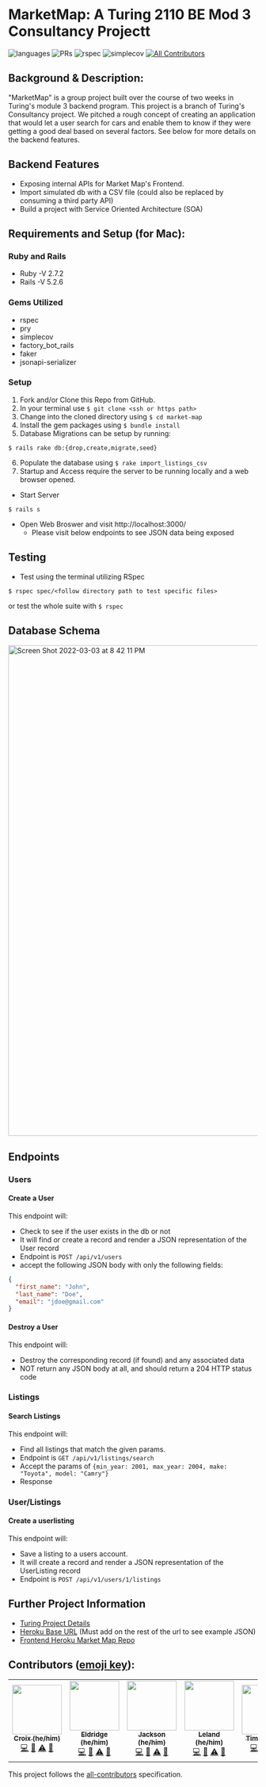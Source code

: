 # MarketMap: A Turing 2110 BE Mod 3 Consultancy Projectt

![languages](https://img.shields.io/github/languages/top/Turing-MarketMap/market-map?color=red)
![PRs](https://img.shields.io/github/issues-pr-closed/Turing-MarketMap/market-map)
![rspec](https://img.shields.io/gem/v/rspec?color=blue&label=rspec)
![simplecov](https://img.shields.io/gem/v/simplecov?color=blue&label=simplecov) <!-- ALL-CONTRIBUTORS-BADGE:START - Do not remove or modify this section -->
[![All Contributors](https://img.shields.io/badge/contributors-6-orange.svg?style=flat)](#contributors-)
<!-- ALL-CONTRIBUTORS-BADGE:END -->


## Background & Description:

"MarketMap" is a group project built over the course of two weeks in Turing's module 3 backend program. This project is a branch of Turing's Consultancy project. We pitched a rough concept of creating an application that would let a user search for cars and enable them to know if they were getting a good deal based on several factors. See below for more details on the backend features.

## Backend Features
- Exposing internal APIs for Market Map's Frontend.
- Import simulated db with a CSV file (could also be replaced by consuming a third party API)
- Build a project with Service Oriented Architecture (SOA)

## Requirements and Setup (for Mac):
### Ruby and Rails
- Ruby -V 2.7.2
- Rails -V 5.2.6

### Gems Utilized
- rspec
- pry
- simplecov
- factory_bot_rails
- faker
- jsonapi-serializer

### Setup
1. Fork and/or Clone this Repo from GitHub.
2. In your terminal use `$ git clone <ssh or https path>`
3. Change into the cloned directory using `$ cd market-map`
4. Install the gem packages using `$ bundle install`
5. Database Migrations can be setup by running:
```shell
$ rails rake db:{drop,create,migrate,seed}
```
6. Populate the database using `$ rake import_listings_csv`
7. Startup and Access require the server to be running locally and a web browser opened.
  - Start Server
```shell
$ rails s
```
 - Open Web Broswer and visit http://localhost:3000/
   - Please visit below endpoints to see JSON data being exposed

## Testing
 - Test using the terminal utilizing RSpec
 ```shell
 $ rspec spec/<follow directory path to test specific files>
 ```
   or test the whole suite with `$ rspec`

## Database Schema
<img width="990" alt="Screen Shot 2022-03-03 at 8 42 11 PM" src="https://user-images.githubusercontent.com/83426676/156695189-dac08144-b2b1-4e72-8295-b526e219add2.png">


## Endpoints
### Users
#### Create a User
This endpoint will:
 - Check to see if the user exists in the db or not
 - It will find or create a record and render a JSON representation of the User record
 - Endpoint is `POST /api/v1/users`
 - accept the following JSON body with only the following fields:
```json
{
  "first_name": "John",
  "last_name": "Doe",
  "email": "jdoe@gmail.com"
}
 ```
 
#### Destroy a User
This endpoint will:
 - Destroy the corresponding record (if found) and any associated data
 - NOT return any JSON body at all, and should return a 204 HTTP status code

### Listings
#### Search Listings
This endpoint will:
 - Find all listings that match the given params.
 - Endpoint is `GET /api/v1/listings/search`
 - Accept the params of `{min_year: 2001, max_year: 2004, make: "Toyota", model: "Camry"}`
 - Response 

### User/Listings
#### Create a userlisting
This endpoint will:
 - Save a listing to a users account.
 - It will create a record and render a JSON representation of the UserListing record
 - Endpoint is `POST /api/v1/users/1/listings`

## Further Project Information
 - [Turing Project Details](https://backend.turing.edu/module3/projects/consultancy/)
 - [Heroku Base URL](https://consultancy-be.herokuapp.com/) (Must add on the rest of the url to see example JSON)
 - [Frontend Heroku Market Map Repo](https://github.com/Turing-MarketMap/market-map-fe)

## **Contributors** ([emoji key](https://allcontributors.org/docs/en/emoji-key)):

<!-- ALL-CONTRIBUTORS-LIST:START - Do not remove or modify this section -->
<!-- prettier-ignore-start -->
<!-- markdownlint-disable -->
<table>
  <tr>
    <td align="center"><a href="https://github.com/croixk"><img src="https://avatars.githubusercontent.com/u/20864043?s=96&v=4" width="100px;" alt=""/><br /><sub><b>Croix (he/him)</b></sub></a><br /><a href="https://github.com/Turing-MarketMap/market-map/commits?author=croixk" title="Code">💻</a> <a href="#ideas-croixk" title="Ideas, Planning, & Feedback">🤔</a> <a href="https://github.com/Turing-MarketMap/market-map/commits?author=croixk" title="Tests">⚠️</a> <a href="https://github.com/Turing-MarketMap/market-map/pulls?q=is%3Apr+reviewed-by%3Ajcroixk" title="Reviewed Pull Requests">👀</a></td>
    <td align="center"><a href="https://github.com/Eldridge-Turambi"><img src="https://avatars.githubusercontent.com/u/87398716?s=96&v=4" width="100px;" alt=""/><br /><sub><b>Eldridge (he/him)</b></sub></a><br /><a href="https://github.com/Turing-MarketMap/market-map/commits?author=Eldridge-Turambi" title="Code">💻</a> <a href="#ideas-Eldridge-Turambi" title="Ideas, Planning, & Feedback">🤔</a> <a href="https://github.com/Turing-MarketMap/market-map/commits?author=Eldridge-Turambi" title="Tests">⚠️</a> <a href="https://github.com/Turing-MarketMap/market-map/pulls?q=is%3Apr+reviewed-by%3AjEldridge-Turambi" title="Reviewed Pull Requests">👀</a></td>  
    <td align="center"><a href="https://github.com/jacksonvaldez"><img src="https://avatars.githubusercontent.com/u/87635398?s=96&v=4" width="100px;" alt=""/><br /><sub><b>Jackson (he/him)</b></sub></a><br /><a href="https://github.com/Turing-MarketMap/market-map/commits?author=jacksonvaldez" title="Code">💻</a> <a href="#ideas-jacksonvaldez" title="Ideas, Planning, & Feedback">🤔</a> <a href="https://github.com/Turing-MarketMap/market-map/commits?author=jacksonvaldez" title="Tests">⚠️</a> <a href="https://github.com/Turing-MarketMap/market-map/pulls?q=is%3Apr+reviewed-by%3Ajjacksonvaldez" title="Reviewed Pull Requests">👀</a></td>
    <td align="center"><a href="https://github.com/LelandCurtis"><img src="https://avatars.githubusercontent.com/u/15107515?s=96&v=4" width="100px;" alt=""/><br /><sub><b>Leland (he/him)</b></sub></a><br /><a href="https://github.com/Turing-MarketMap/market-map/commits?author=LelandCurtis" title="Code">💻</a> <a href="#ideas-LelandCurtis" title="Ideas, Planning, & Feedback">🤔</a> <a href="https://github.com/Turing-MarketMap/market-map/commits?author=LelandCurtis" title="Tests">⚠️</a> <a href="https://github.com/Turing-MarketMap/market-map/pulls?q=is%3Apr+reviewed-by%3AjLelandCurtis" title="Reviewed Pull Requests">👀</a></td> 
    <td align="center"><a href="https://github.com/tjroeder"><img src="https://avatars.githubusercontent.com/u/78194232?s=96&v=4" width="100px;" alt=""/><br /><sub><b>Tim (he/him)</b></sub></a><br /><a href="https://github.com/Turing-MarketMap/market-map/commits?author=tjroeder" title="Code">💻</a> <a href="#ideas-tjroeder" title="Ideas, Planning, & Feedback">🤔</a> <a href="https://github.com/Turing-MarketMap/market-map/commits?author=tjroeder" title="Tests">⚠️</a> <a href="https://github.com/Turing-MarketMap/market-map/pulls?q=is%3Apr+reviewed-by%3Ajtjroeder" title="Reviewed Pull Requests">👀</a></td>   
    <td align="center"><a href="https://github.com/kevingloss"><img src="https://avatars.githubusercontent.com/u/83426676?s=96&v=4" width="100px;" alt=""/><br /><sub><b>Kevin (he/him)</b></sub></a><br /><a href="https://github.com/Turing-MarketMap/market-map/commits?author=kevingloss" title="Code">💻</a> <a href="#ideas-kevingloss" title="Ideas, Planning, & Feedback">🤔</a> <a href="https://github.com/Turing-MarketMap/market-map/commits?author=kevingloss" title="Tests">⚠️</a> <a href="https://github.com/Turing-MarketMap/market-map/pulls?q=is%3Apr+reviewed-by%3Ajkevingloss" title="Reviewed Pull Requests">👀</a></td>
    
  </tr>
</table>

<!-- markdownlint-restore -->
<!-- prettier-ignore-end -->

<!-- ALL-CONTRIBUTORS-LIST:END -->

This project follows the [all-contributors](https://github.com/all-contributors/all-contributors) specification.
<!--

